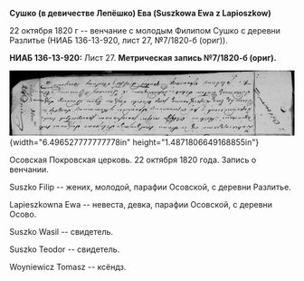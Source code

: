 **Сушко (в девичестве Лепёшко) Ева (Suszkowa Ewa z Lapioszkow)**

22 октября 1820 г -- венчание с молодым Филипом Сушко с деревни Разлитье
(НИАБ 136-13-920, лист 27, №7/1820-б (ориг)).

**НИАБ 136-13-920:** Лист 27. **Метрическая запись №7/1820-б (ориг).**

![](./media/a44d39612e9c91082cec877777b9a5486b38b6cf.png){width="6.496527777777778in"
height="1.4871806649168855in"}

Осовская Покровская церковь. 22 октября 1820 года. Запись о венчании.

Suszko Filip -- жених, молодой, парафии Осовской, с деревни Разлитье.

Lapieszkowna Ewa -- невеста, девка, парафии Осовской, с деревни Осово.

Suszko Wasil -- свидетель.

Suszko Teodor -- свидетель.

Woyniewicz Tomasz -- ксёндз.
